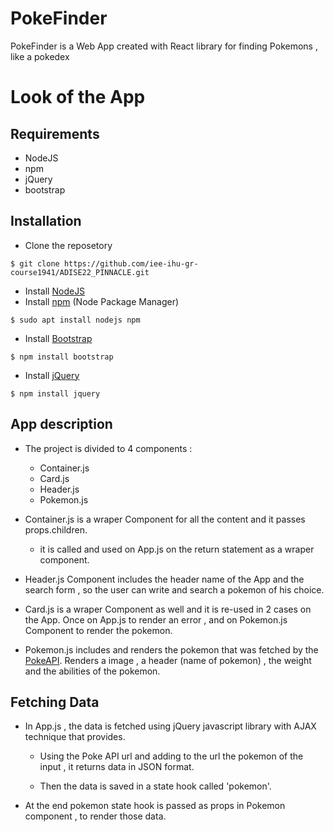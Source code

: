 # PokeFinder

PokeFinder is a Web App created with React library for finding Pokemons , like a pokedex

# Look of the App

## Requirements
- NodeJS
- npm
- jQuery
- bootstrap
## Installation
- Clone the reposetory

```
$ git clone https://github.com/iee-ihu-gr-course1941/ADISE22_PINNACLE.git
```
- Install [NodeJS](https://nodejs.org) 
- Install [npm](https://www.npmjs.com/) (Node Package Manager)

```
$ sudo apt install nodejs npm
```

- Install [Bootstrap](https://getbootstrap.com/)

```
$ npm install bootstrap
```
- Install [jQuery](https://jquery.com/)
```
$ npm install jquery
```

## App description
 
- The project is divided to 4 components :
  - Container.js
  - Card.js
  - Header.js
  - Pokemon.js

- Container.js is a wraper Component for all the content and it passes props.children. 

  - it is called and used on App.js on the return statement as a wraper component.

- Header.js Component includes the header name of the App and the search form , so the user can write and search a pokemon of his choice.

- Card.js is a wraper Component as well and it is re-used in 2 cases on the App. Once on App.js to render an error , and on Pokemon.js Component to render the pokemon.

- Pokemon.js includes and renders the pokemon that was fetched by the [PokeAPI](https://pokeapi.co/). Renders a image , a header (name of pokemon) , the weight and the abilities of the pokemon.

## Fetching Data

- In App.js , the data is fetched using jQuery javascript library with AJAX technique that provides.
  
  - Using the Poke API url and adding to the url the pokemon of the input , it returns data in JSON format.
  
  - Then the data is saved in a state hook called 'pokemon'.

- At the end pokemon state hook is passed as props in Pokemon component , to render those data. 